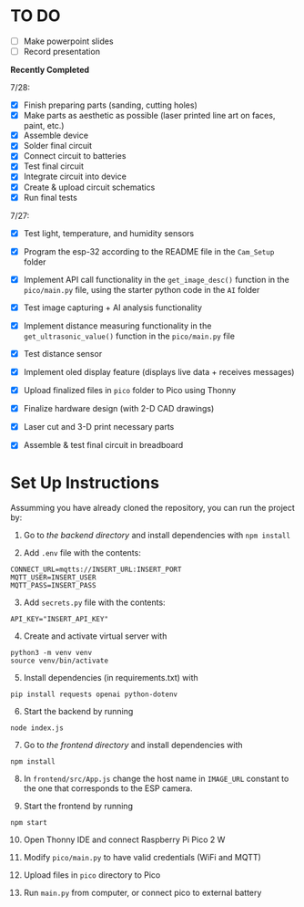 # TO DO

- [ ] Make powerpoint slides
- [ ] Record presentation

**Recently Completed**

7/28:
- [X] Finish preparing parts (sanding, cutting holes)
- [X] Make parts as aesthetic as possible (laser printed line art on faces, paint, etc.)
- [X] Assemble device
- [X] Solder final circuit
- [X] Connect circuit to batteries
- [X] Test final circuit
- [X] Integrate circuit into device
- [X] Create & upload circuit schematics
- [X] Run final tests

7/27:
- [X] Test light, temperature, and humidity sensors
- [X] Program the esp-32 according to the README file in the `Cam_Setup` folder
- [X] Implement API call functionality in the `get_image_desc()` function in the `pico/main.py` file, using the starter python code in the `AI` folder
- [X] Test image capturing + AI analysis functionality
- [X] Implement distance measuring functionality in the `get_ultrasonic_value()` function in the `pico/main.py` file
- [X] Test distance sensor
- [X] Implement oled display feature (displays live data + receives messages)
- [X] Upload finalized files in `pico` folder to Pico using Thonny
- [X] Finalize hardware design (with 2-D CAD drawings)
- [X] Laser cut and 3-D print necessary parts
- [X] Assemble & test final circuit in breadboard


# Set Up Instructions

Assumming you have already cloned the repository, you can run the project by:

1. Go to *the backend directory* and install dependencies with `npm install`

2. Add `.env` file with the contents:

```
CONNECT_URL=mqtts://INSERT_URL:INSERT_PORT
MQTT_USER=INSERT_USER
MQTT_PASS=INSERT_PASS
```
3. Add `secrets.py` file with the contents:

```
API_KEY="INSERT_API_KEY"
```

4. Create and activate virtual server with 

```
python3 -m venv venv
source venv/bin/activate
```

5. Install dependencies (in requirements.txt) with 

```
pip install requests openai python-dotenv
```

6. Start the backend by running
```
node index.js
```

7. Go to *the frontend directory* and install dependencies with 
```
npm install
```

8. In `frontend/src/App.js` change the host name in `IMAGE_URL` constant to the one that corresponds to the ESP camera. 

9. Start the frontend by running 
```
npm start
```

10. Open Thonny IDE and connect Raspberry Pi Pico 2 W

11. Modify `pico/main.py` to have valid credentials (WiFi and MQTT)

12. Upload files in `pico` directory to Pico

13. Run `main.py` from computer, or connect pico to external battery


